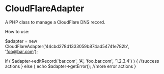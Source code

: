 CloudFlareAdapter
=================

A PHP class to manage a CloudFlare DNS record.


How to use:

$adapter = new CloudFlareAdapter('44cbd278d1333059b874ad54741e782b', 'foo@bar.com');

if ( $adapter->editRecord('bar.com', 'A', 'foo.bar.com', '1.2.3.4') ) {
	//success actions
} else {
	echo $adapter->getError();
	//more error actions
}
